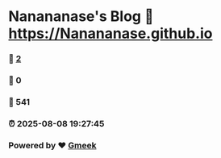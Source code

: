 # Nanananase's Blog :link: https://Nanananase.github.io 
### :page_facing_up: [2](https://Nanananase.github.io/tag.html) 
### :speech_balloon: 0 
### :hibiscus: 541 
### :alarm_clock: 2025-08-08 19:27:45 
### Powered by :heart: [Gmeek](https://github.com/Meekdai/Gmeek)
